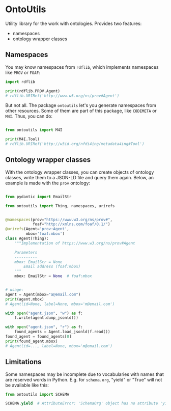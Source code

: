 # OntoUtils

Utility library for the work with ontologies. Provides two features:

- namespaces
- ontology wrapper classes

## Namespaces

You may know namespaces from `rdflib`, which implements namespaces like `PROV` or `FOAF`:

```python
import rdflib

print(rdflib.PROV.Agent)
# rdflib.URIRef('http://www.w3.org/ns/prov#Agent')
```

But not all. The package `ontoutils` let's you generate namespaces from other resources. Some of them are
part of this package, like `CODEMETA` or `M4I`. Thus, you can do:

```python

from ontoutils import M4I

print(M4I.Tool)
# rdflib.URIRef('http://w3id.org/nfdi4ing/metadata4ing#Tool')
```

## Ontology wrapper classes
With the ontology wrapper classes, you can create objects of ontology classes, write them to a JSON-LD file and query 
them again. Below, an example is made with the `prov` ontology:

```python

from pydantic import EmailStr

from ontoutils import Thing, namespaces, urirefs


@namespaces(prov="https://www.w3.org/ns/prov#",
            foaf="http://xmlns.com/foaf/0.1/")
@urirefs(Agent='prov:Agent',
         mbox='foaf:mbox')
class Agent(Thing):
    """Implementation of https://www.w3.org/ns/prov#Agent

    Parameters
    ----------
    mbox: EmailStr = None
        Email address (foaf:mbox)
    """
    mbox: EmailStr = None  # foaf:mbox


# usage:
agent = Agent(mbox="a@email.com")
print(agent.mbox)
# Agent(id=None, label=None, mbox='m@email.com')

with open("agent.json", "w") as f:
    f.write(agent.dump_jsonld())

with open("agent.json", "r") as f:
    found_agents = Agent.load_jsonld(f.read())
found_agent = found_agents[0]
print(found_agent.mbox)
# Agent(id=..., label=None, mbox='m@email.com')
```

## Limitations

Some namespaces may be incomplete due to vocabularies with names that are reserved words in Python. E.g. for
`schema.org`, "yield" or "True" will not be available like this:

```python
from ontoutils import SCHEMA

SCHEMA.yield  # AttributeError: 'SchemaOrg' object has no attribute 'yield'
```
